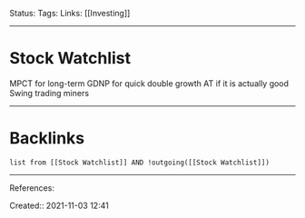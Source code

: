 Status: 
Tags: 
Links: [[Investing]]
___
# Stock Watchlist
MPCT for long-term
GDNP for quick double growth
AT if it is actually good
Swing trading miners
___
# Backlinks
```dataview
list from [[Stock Watchlist]] AND !outgoing([[Stock Watchlist]])
```
___
References:

Created:: 2021-11-03 12:41